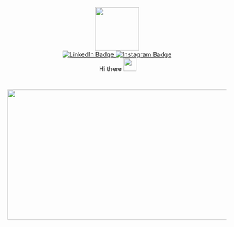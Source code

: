 

<div id="header" align="center">
  <img src="https://media.giphy.com/media/3osxY5srzVZrwq3cFq/giphy.gif" width="100"/>
</div>

<div id="badges" align="center">
  <a href="https://www.linkedin.com/in/anton-titorenko-8018b125b/">
    <img src="https://img.shields.io/badge/LinkedIn-blue?style=for-the-badge&logo=linkedin&logoColor=white" alt="LinkedIn Badge"/>
  </a>
  <a href="https://www.instagram.com/_anton.ti_/">
    <img src="https://img.shields.io/badge/Instagram-E4405F?style=for-the-badge&logo=instagram&logoColor=white" alt="Instagram Badge"/>
  </a>
<div id="badges" align="center">
  <img src="https://komarev.com/ghpvc/?username=antonTi01&style=flat-square&color=blue" alt=""/>
   Hi there
  <img src="https://media.giphy.com/media/hvRJCLFzcasrR4ia7z/giphy.gif" width="30px"/>
  <h1>

<div align="center">
  <img src="https://media.giphy.com/media/dWesBcTLavkZuG35MI/giphy.gif" width="600" height="300"/>
</div>
